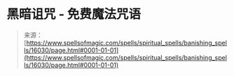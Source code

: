 <!--yml

category: 未分类

date: 2024-06-12 18:55:55

-->

# 黑暗诅咒 - 免费魔法咒语

> 来源：[https://www.spellsofmagic.com/spells/spiritual_spells/banishing_spells/16030/page.html#0001-01-01](https://www.spellsofmagic.com/spells/spiritual_spells/banishing_spells/16030/page.html#0001-01-01)
